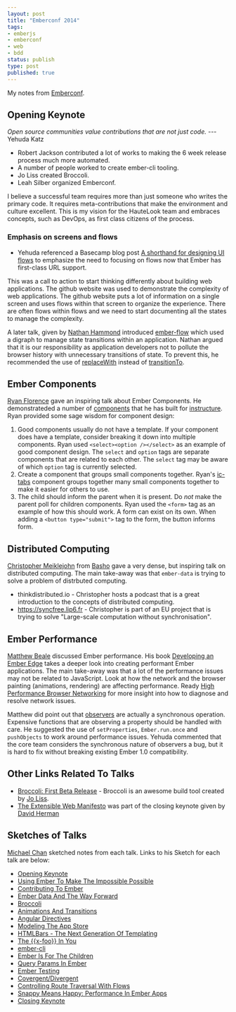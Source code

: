 ```yaml
---
layout: post
title: "Emberconf 2014"
tags:
- emberjs
- emberconf
- web
- bdd
status: publish
type: post
published: true
---
```


My notes from [Emberconf](http://emberconf.com/).

## Opening Keynote

_Open source communities value contributions that are not just code._ --- Yehuda Katz

   * Robert Jackson contributed a lot of works to making the 6 week release process much more automated.
   * A number of people worked to create ember-cli tooling.
   * Jo Liss created Broccoli.
   * Leah Silber organized Emberconf.

I believe a successful team requires more than just someone who writes the primary code. It requires meta-contributions that make the environment and culture excellent. This is my vision for the HauteLook team and embraces concepts, such as DevOps, as first class citizens of the process.

### Emphasis on screens and flows

   * Yehuda referenced a Basecamp blog post [A shorthand for designing UI flows](http://signalvnoise.com/posts/1926-a-shorthand-for-designing-ui-flows) to emphasize the need to focusing on flows now that Ember has first-class URL support.

This was a call to action to start thinking differently about building web applications. The github website was used to demonstrate the complexity of web applications. The github website puts a lot of information on a single screen and uses flows within that screen to organize the experience. There are often flows within flows and we need to start documenting all the states to manage the complexity.

A later talk, given by [Nathan Hammond](https://github.com/nathanhammond) introduced [ember-flow](https://github.com/nathanhammond/ember-flows) which used a digraph to manage state transitions within an application. Nathan argued that it is our responsibility as application developers not to pollute the browser history with unnecessary transitions of state. To prevent this, he recommended the use of [replaceWith](http://ember-doc.com/classes/Ember.Route.html#method_replaceWith) instead of [transitionTo](http://ember-doc.com/classes/Ember.Route.html#method_transitionTo).

## Ember Components

[Ryan Florence](https://github.com/rpflorence) gave an inspiring talk about Ember Components. He demonstrateded a number of [components](http://instructure.github.io/ic-ember/) that he has built for [instructure](instructure.github.io). Ryan provided some sage wisdom for component design:

   1. Good components usually do not have a template. If your component does have a template, consider breaking it down into multiple components. Ryan used `<select><option /></select>` as an example of good component design. The `select` and `option` tags are separate components that are related to each other. The `select` tag may be aware of which `option` tag is currently selected.
   2. Create a component that groups small components together. Ryan's [ic-tabs](https://github.com/instructure/ic-tabs#usage) component groups together many small components together to make it easier for others to use.
   3. The child should inform the parent when it is present. Do *not* make the parent poll for children components. Ryan used the `<form>` tag as an example of how this should work. A form can exist on its own. When adding a `<button type="submit">` tag to the form, the button informs form.

## Distributed Computing

[Christopher Meiklejohn](https://github.com/cmeiklejohn/) from [Basho](http://basho.com/) gave a very dense, but inspiring talk on distributed computing. The main take-away was that `ember-data` is trying to solve a problem of distrbuted computing.

   * thinkdistributed.io - Christopher hosts a podcast that is a great introduction to the concepts of distributed computing. 
   * https://syncfree.lip6.fr - Christopher is part of an EU project that is trying to solve "Large-scale computation without synchronisation".

## Ember Performance

[Matthew Beale](https://github.com/mixonic) discussed Ember performance. His book [Developing an Ember Edge](http://bleedingedgepress.com/our-books/developing-an-ember-edge/) takes a deeper look into creating performant Ember applications. The main take-away was that a lot of the performance issues may not be related to JavaScript. Look at how the network and the browser painting (animations, rendering) are affecting performance. Ready [High Performance Browser Networking](http://www.amazon.com/High-Performance-Browser-Networking-performance-ebook/dp/B00FM0OC4S) for more insight into how to diagnose and resolve network issues.

Matthew did point out that [observers](http://emberjs.com/guides/object-model/observers/) are actually a synchronous operation. Expensive functions that are observing a property should be handled with care. He suggested the use of `setProperties`, `Ember.run.once` and `pushObjects` to work around performance issues. Yehuda commented that the core team considers the synchronous nature of observers a bug, but it is hard to fix without breaking existing Ember 1.0 compatibility.

## Other Links Related To Talks

   * [Broccoli: First Beta Release](http://www.solitr.com/blog/2014/02/broccoli-first-release/) - Broccoli is an awesome build tool created by [Jo Liss](https://github.com/joliss).
   * [The Extensible Web Manifesto](http://extensiblewebmanifesto.org/) was part of the closing keynote given by [David Herman](https://github.com/dherman)

## Sketches of Talks

[Michael Chan](https://twitter.com/chantastic) sketched notes from each talk. Links to his Sketch for each talk are below:

   * [Opening Keynote](https://twitter.com/chantastic/status/448517744900976641)
   * [Using Ember To Make The Impossible Possible](https://twitter.com/chantastic/status/448551975949721600)
   * [Contributing To Ember](https://twitter.com/chantastic/status/448552274043080704)
   * [Ember Data And The Way Forward](https://twitter.com/chantastic/status/448579736629809152)
   * [Broccoli](https://twitter.com/chantastic/status/448591731869511680)
   * [Animations And Transitions](https://twitter.com/chantastic/status/448592076557406208)
   * [Angular Directives](https://twitter.com/chantastic/status/448640475071668224)
   * [Modeling The App Store](https://twitter.com/chantastic/status/448640855876710400)
   * [HTMLBars - The Next Generation Of Templating](https://twitter.com/chantastic/status/448641160433512448)
   * [The {{x-foo}} In You](https://twitter.com/chantastic/status/448877762812444672)
   * [ember-cli](https://twitter.com/chantastic/status/448890153340137472)
   * [Ember Is For The Children](https://twitter.com/chantastic/status/448901778449244160)
   * [Query Params In Ember](https://twitter.com/chantastic/status/448943222685847552)
   * [Ember Testing](https://twitter.com/chantastic/status/448951800725377024)
   * [Covergent/Divergent](https://twitter.com/chantastic/status/448954197459759105)
   * [Controlling Route Traversal With Flows](https://twitter.com/chantastic/status/448968123509530624)
   * [Snappy Means Happy: Performance In Ember Apps](https://twitter.com/chantastic/status/448979625612304384)
   * [Closing Keynote](https://twitter.com/chantastic/status/449004904363732992)
